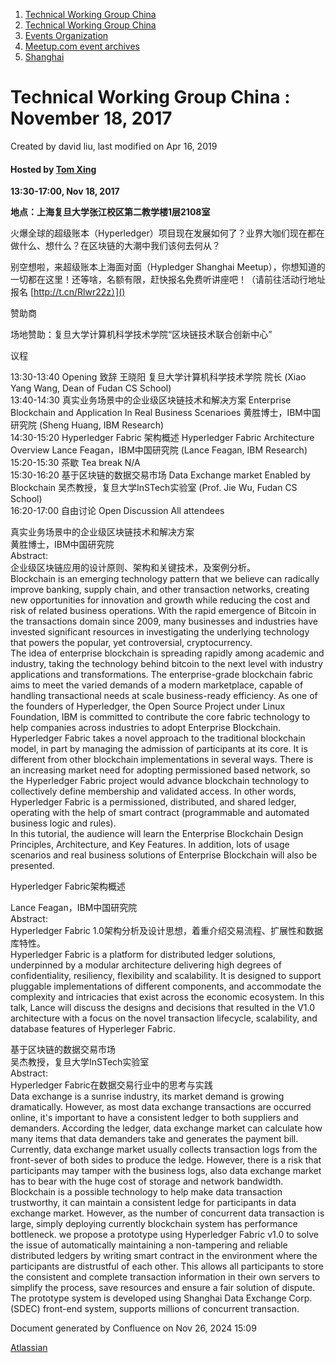 1. [Technical Working Group China](index.html)
2. [Technical Working Group China](Technical-Working-Group-China_22151170.html)
3. [Events Organization](Events-Organization_22151242.html)
4. [Meetup.com event archives](Meetup.com-event-archives_22151400.html)
5. [Shanghai](Shanghai_22151408.html)

# Technical Working Group China : November 18, 2017

Created by david liu, last modified on Apr 16, 2019

#### Hosted by [Tom Xing](https://www.meetup.com/members/145811912/)

**13:30-17:00, Nov 18, 2017**

**地点：上海复旦大学张江校区第二教学楼1层2108室**

火爆全球的超级账本（Hyperledger）项目现在发展如何了？业界大咖们现在都在做什么、想什么？在区块链的大潮中我们该何去何从？

别空想啦，来超级账本上海面对面（Hypledger Shanghai Meetup），你想知道的一切都在这里！还等啥，名额有限，赶快报名免费听讲座吧！（请前往活动行地址报名 [http://t.cn/Rlwr22z）]()

赞助商

场地赞助：复旦大学计算机科学技术学院“区块链技术联合创新中心”

议程

13:30-13:40 Opening 致辞 王晓阳 复旦大学计算机科学技术学院 院长 (Xiao Yang Wang, Dean of Fudan CS School)  
13:40-14:30 真实业务场景中的企业级区块链技术和解决方案 Enterprise Blockchain and Application In Real Business Scenarioes 黄胜博士，IBM中国研究院 (Sheng Huang, IBM Research)  
14:30-15:20 Hyperledger Fabric 架构概述 Hyperledger Fabric Architecture Overview Lance Feagan，IBM中国研究院 (Lance Feagan, IBM Research)  
15:20-15:30 茶歇 Tea break N/A  
15:30-16:20 基于区块链的数据交易市场 Data Exchange market Enabled by Blockchain 吴杰教授，复旦大学InSTech实验室 (Prof. Jie Wu, Fudan CS School)  
16:20-17:00 自由讨论 Open Discussion All attendees

真实业务场景中的企业级区块链技术和解决方案  
黄胜博士，IBM中国研究院  
Abstract:  
企业级区块链应用的设计原则、架构和关键技术，及案例分析。  
Blockchain is an emerging technology pattern that we believe can radically improve banking, supply chain, and other transaction networks, creating new opportunities for innovation and growth while reducing the cost and risk of related business operations. With the rapid emergence of Bitcoin in the transactions domain since 2009, many businesses and industries have invested significant resources in investigating the underlying technology that powers the popular, yet controversial, cryptocurrency.  
The idea of enterprise blockchain is spreading rapidly among academic and industry, taking the technology behind bitcoin to the next level with industry applications and transformations. The enterprise-grade blockchain fabric aims to meet the varied demands of a modern marketplace, capable of handling transactional needs at scale business-ready efficiency. As one of the founders of Hyperledger, the Open Source Project under Linux Foundation, IBM is committed to contribute the core fabric technology to help companies across industries to adopt Enterprise Blockchain. Hyperledger Fabric takes a novel approach to the traditional blockchain model, in part by managing the admission of participants at its core. It is different from other blockchain implementations in several ways. There is an increasing market need for adopting permissioned based network, so the Hyperledger Fabric project would advance blockchain technology to collectively define membership and validated access. In other words, Hyperledger Fabric is a permissioned, distributed, and shared ledger, operating with the help of smart contract (programmable and automated business logic and rules).  
In this tutorial, the audience will learn the Enterprise Blockchain Design Principles, Architecture, and Key Features. In addition, lots of usage scenarios and real business solutions of Enterprise Blockchain will also be presented.

Hyperledger Fabric架构概述

Lance Feagan，IBM中国研究院  
Abstract:  
Hyperledger Fabric 1.0架构分析及设计思想，着重介绍交易流程、扩展性和数据库特性。  
Hyperledger Fabric is a platform for distributed ledger solutions, underpinned by a modular architecture delivering high degrees of confidentiality, resiliency, flexibility and scalability. It is designed to support pluggable implementations of different components, and accommodate the complexity and intricacies that exist across the economic ecosystem. In this talk, Lance will discuss the designs and decisions that resulted in the V1.0 architecture with a focus on the novel transaction lifecycle, scalability, and database features of Hyperleger Fabric.

基于区块链的数据交易市场  
吴杰教授，复旦大学InSTech实验室  
Abstract:  
Hyperledger Fabric在数据交易行业中的思考与实践  
Data exchange is a sunrise industry, its market demand is growing dramatically. However, as most data exchange transactions are occurred online, it's important to have a consistent ledger to both suppliers and demanders. According the ledger, data exchange market can calculate how many items that data demanders take and generates the payment bill. Currently, data exchange market usually collects transaction logs from the front-sever of both sides to produce the ledge. However, there is a risk that participants may tamper with the business logs, also data exchange market has to bear with the huge cost of storage and network bandwidth.  
Blockchain is a possible technology to help make data transaction trustworthy, it can maintain a consistent ledge for participants in data exchange market. However, as the number of concurrent data transaction is large, simply deploying currently blockchain system has performance bottleneck. we propose a prototype using Hyperledger Fabric v1.0 to solve the issue of automatically maintaining a non-tampering and reliable distributed ledgers by writing smart contract in the environment where the participants are distrustful of each other. This allows all participants to store the consistent and complete transaction information in their own servers to simplify the process, save resources and ensure a fair solution of dispute. The prototype system is developed using Shanghai Data Exchange Corp. (SDEC) front-end system, supports millions of concurrent transaction.

Document generated by Confluence on Nov 26, 2024 15:09

[Atlassian](http://www.atlassian.com/)
